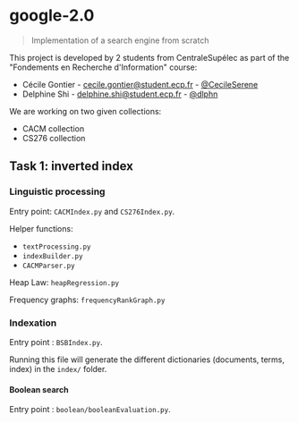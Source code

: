 # google-2.0

> Implementation of a search engine from scratch

This project is developed by 2 students from CentraleSupélec as part of the "Fondements en Recherche d'Information" course:
- Cécile Gontier - [cecile.gontier@student.ecp.fr](mailto:cecile.gontier@student.ecp.fr) - [@CecileSerene](https://github.com/CecileSerene)
- Delphine Shi - [delphine.shi@student.ecp.fr](mailto:delphine.shi@student.ecp.fr) - [@dlphn](https://github.com/dlphn)

We are working on two given collections:

- CACM collection
- CS276 collection

## Task 1: inverted index

### Linguistic processing

Entry point: `CACMIndex.py` and `CS276Index.py`.

Helper functions:

- `textProcessing.py`
- `indexBuilder.py`
- `CACMParser.py`

Heap Law: `heapRegression.py`

Frequency graphs: `frequencyRankGraph.py`


### Indexation

Entry point : `BSBIndex.py`.

Running this file will generate the different dictionaries (documents, terms, index) in the `index/` folder.

#### Boolean search

Entry point : `boolean/booleanEvaluation.py`.
